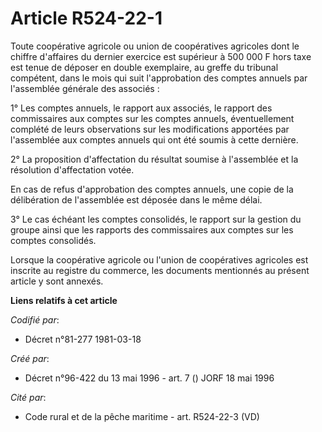 # Article R524-22-1

Toute coopérative agricole ou union de coopératives agricoles dont le chiffre d'affaires du dernier exercice est supérieur à
500 000 F hors taxe est tenue de déposer en double exemplaire, au greffe du tribunal compétent, dans le mois qui suit
l'approbation des comptes annuels par l'assemblée générale des associés :

1° Les comptes annuels, le rapport aux associés, le rapport des commissaires aux comptes sur les comptes annuels,
éventuellement complété de leurs observations sur les modifications apportées par l'assemblée aux comptes annuels qui ont été
soumis à cette dernière.

2° La proposition d'affectation du résultat soumise à l'assemblée et la résolution d'affectation votée.

En cas de refus d'approbation des comptes annuels, une copie de la délibération de l'assemblée est déposée dans le même
délai.

3° Le cas échéant les comptes consolidés, le rapport sur la gestion du groupe ainsi que les rapports des commissaires aux
comptes sur les comptes consolidés.

Lorsque la coopérative agricole ou l'union de coopératives agricoles est inscrite au registre du commerce, les documents
mentionnés au présent article y sont annexés.

**Liens relatifs à cet article**

_Codifié par_:

  - Décret n°81-277 1981-03-18

_Créé par_:

  - Décret n°96-422 du 13 mai 1996 - art. 7 () JORF 18 mai 1996

_Cité par_:

  - Code rural et de la pêche maritime - art. R524-22-3 (VD)
